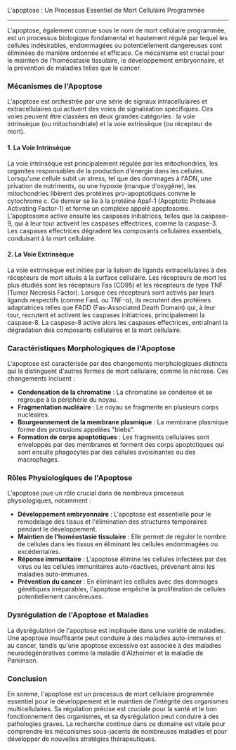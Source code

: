 L'apoptose : Un Processus Essentiel de Mort Cellulaire Programmée

---

L'apoptose, également connue sous le nom de mort cellulaire programmée, est un processus biologique fondamental et hautement régulé par lequel les cellules indésirables, endommagées ou potentiellement dangereuses sont éliminées de manière ordonnée et efficace. Ce mécanisme est crucial pour le maintien de l'homéostasie tissulaire, le développement embryonnaire, et la prévention de maladies telles que le cancer.

### Mécanismes de l'Apoptose

L'apoptose est orchestrée par une série de signaux intracellulaires et extracellulaires qui activent des voies de signalisation spécifiques. Ces voies peuvent être classées en deux grandes catégories : la voie intrinsèque (ou mitochondriale) et la voie extrinsèque (ou récepteur de mort).

#### 1. La Voie Intrinsèque

La voie intrinsèque est principalement régulée par les mitochondries, les organites responsables de la production d'énergie dans les cellules. Lorsqu'une cellule subit un stress, tel que des dommages à l'ADN, une privation de nutriments, ou une hypoxie (manque d'oxygène), les mitochondries libèrent des protéines pro-apoptotiques comme le cytochrome c. Ce dernier se lie à la protéine Apaf-1 (Apoptotic Protease Activating Factor-1) et forme un complexe appelé apoptosome. L'apoptosome active ensuite les caspases initiatrices, telles que la caspase-9, qui à leur tour activent les caspases effectrices, comme la caspase-3. Les caspases effectrices dégradent les composants cellulaires essentiels, conduisant à la mort cellulaire.

#### 2. La Voie Extrinsèque

La voie extrinsèque est initiée par la liaison de ligands extracellulaires à des récepteurs de mort situés à la surface cellulaire. Les récepteurs de mort les plus étudiés sont les récepteurs Fas (CD95) et les récepteurs de type TNF (Tumor Necrosis Factor). Lorsque ces récepteurs sont activés par leurs ligands respectifs (comme FasL ou TNF-α), ils recrutent des protéines adaptatrices telles que FADD (Fas-Associated Death Domain) qui, à leur tour, recrutent et activent les caspases initiatrices, principalement la caspase-8. La caspase-8 active alors les caspases effectrices, entraînant la dégradation des composants cellulaires et la mort cellulaire.

### Caractéristiques Morphologiques de l'Apoptose

L'apoptose est caractérisée par des changements morphologiques distincts qui la distinguent d'autres formes de mort cellulaire, comme la nécrose. Ces changements incluent :

- **Condensation de la chromatine** : La chromatine se condense et se regroupe à la périphérie du noyau.
- **Fragmentation nucléaire** : Le noyau se fragmente en plusieurs corps nucléaires.
- **Bourgeonnement de la membrane plasmique** : La membrane plasmique forme des protrusions appelées "blebs".
- **Formation de corps apoptotiques** : Les fragments cellulaires sont enveloppés par des membranes et forment des corps apoptotiques qui sont ensuite phagocytés par des cellules avoisinantes ou des macrophages.

### Rôles Physiologiques de l'Apoptose

L'apoptose joue un rôle crucial dans de nombreux processus physiologiques, notamment :

- **Développement embryonnaire** : L'apoptose est essentielle pour le remodelage des tissus et l'élimination des structures temporaires pendant le développement.
- **Maintien de l'homéostasie tissulaire** : Elle permet de réguler le nombre de cellules dans les tissus en éliminant les cellules endommagées ou excédentaires.
- **Réponse immunitaire** : L'apoptose élimine les cellules infectées par des virus ou les cellules immunitaires auto-réactives, prévenant ainsi les maladies auto-immunes.
- **Prévention du cancer** : En éliminant les cellules avec des dommages génétiques irréparables, l'apoptose empêche la prolifération de cellules potentiellement cancéreuses.

### Dysrégulation de l'Apoptose et Maladies

La dysrégulation de l'apoptose est impliquée dans une variété de maladies. Une apoptose insuffisante peut conduire à des maladies auto-immunes et au cancer, tandis qu'une apoptose excessive est associée à des maladies neurodégénératives comme la maladie d'Alzheimer et la maladie de Parkinson.

### Conclusion

En somme, l'apoptose est un processus de mort cellulaire programmée essentiel pour le développement et le maintien de l'intégrité des organismes multicellulaires. Sa régulation précise est cruciale pour la santé et le bon fonctionnement des organismes, et sa dysrégulation peut conduire à des pathologies graves. La recherche continue dans ce domaine est vitale pour comprendre les mécanismes sous-jacents de nombreuses maladies et pour développer de nouvelles stratégies thérapeutiques.